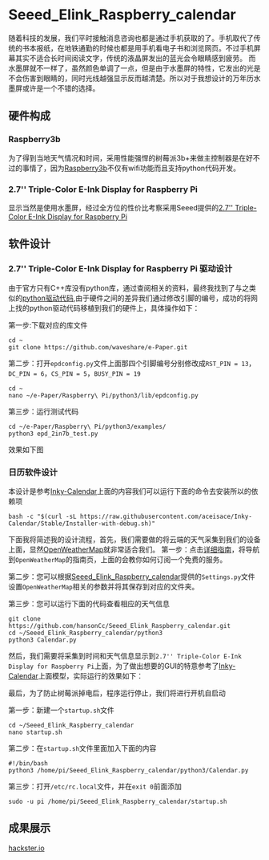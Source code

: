 # Seeed_Elink_Raspberry_calendar

随着科技的发展，我们平时接触消息咨询也都是通过手机获取的了。手机取代了传统的书本报纸，在地铁通勤的时候也都是用手机看电子书和浏览网页。不过手机屏幕其实不适合长时间阅读文字，传统的液晶屏发出的蓝光会令眼睛感到疲劳。
而水墨屏就不一样了，虽然颜色单调了一点，但是由于水墨屏的特性，它发出的光是不会伤害到眼睛的，同时光线越强显示反而越清楚。所以对于我想设计的万年历水墨屏或许是一个不错的选择。


## 硬件构成

### Raspberry3b

为了得到当地天气情况和时间，采用性能强悍的树莓派3b+来做主控制器是在好不过的事情了，因为[Raspberry3b](https://www.seeedstudio.com/Raspberry-Pi-3-Model-B-p-2625.html)不仅有wifi功能而且支持python代码开发。

### 2.7'' Triple-Color E-Ink Display for Raspberry Pi

显示当然是使用水墨屏，经过全方位的性价比考察采用Seeed提供的[2.7'' Triple-Color E-Ink Display for Raspberry Pi](https://www.seeedstudio.com/2-7-Triple-Color-E-Ink-Display-for-Raspberry-Pi-p-4042.html)


## 软件设计

### 2.7'' Triple-Color E-Ink Display for Raspberry Pi 驱动设计

由于官方只有C++库没有python库，通过查阅相关的资料，最终我找到了与之类似的[python驱动代码](https://github.com/waveshare/e-Paper/tree/master/Raspberry%20Pi/python3/examples),由于硬件之间的差异我们通过修改引脚的编号，成功的将网上找的python驱动代码移植到我们的硬件上，具体操作如下：

第一步:下载对应的库文件
```shell
cd ~
git clone https://github.com/waveshare/e-Paper.git 
```

第二步：打开`epdconfig.py`文件上面那四个引脚编号分别修改成`RST_PIN = 13`，`DC_PIN = 6`，`CS_PIN = 5`，`BUSY_PIN = 19`
```shell
cd ~
nano ~/e-Paper/Raspberry\ Pi/python3/lib/epdconfig.py
```

第三步：运行测试代码
```shell
cd ~/e-Paper/Raspberry\ Pi/python3/examples/
python3 epd_2in7b_test.py
```

效果如下图



### 日历软件设计

本设计是参考[Inky-Calendar](https://github.com/aceisace/Inky-Calendar/blob/Stable/Calendar/settings.py.sample)上面的内容我们可以运行下面的命令去安装所以的依赖项

```shell
bash -c "$(curl -sL https://raw.githubusercontent.com/aceisace/Inky-Calendar/Stable/Installer-with-debug.sh)"
```
下面我将简述我的设计流程，首先，我们需要做的将云端的天气采集到我们的设备上面，显然[OpenWeatherMap](https://openweathermap.org/)就非常适合我们。
第一步：点击[详细指南](https://openweathermap.org/guide)，将导航到`OpenWeatherMap`的指南页，上面的会教你如何订阅一个免费的服务。

第二步：您可以根据[Seeed_Elink_Raspberry_calendar](https://github.com/hansonCc/Seeed_Elink_Raspberry_calendar/tree/master/python3)提供的`Settings.py`文件设置`OpenWeatherMap`相关的参数并将其保存到对应的文件夹。

第三步：您可以运行下面的代码查看相应的天气信息
```shell
git clone https://github.com/hansonCc/Seeed_Elink_Raspberry_calendar.git
cd ~/Seeed_Elink_Raspberry_calendar/python3
python3 Calendar.py
```

然后，我们需要将采集到时间和天气信息显示到`2.7'' Triple-Color E-Ink Display for Raspberry Pi`上面，为了做出想要的GUI的特意参考了[Inky-Calendar](https://github.com/aceisace/Inky-Calendar/blob/Stable/Calendar/settings.py.sample)上面模型，实际运行的效果如下：

最后，为了防止树莓派掉电后，程序运行停止，我们将进行开机自启动

第一步：新建一个`startup.sh`文件
```shell
cd ~/Seeed_Elink_Raspberry_calendar
nano startup.sh
```
第二步：在`startup.sh`文件里面加入下面的内容
```shell
#!/bin/bash
python3 /home/pi/Seeed_Elink_Raspberry_calendar/python3/Calendar.py
```
第三步：打开`/etc/rc.local`文件，并在`exit 0`前面添加
```shell
sudo -u pi /home/pi/Seeed_Elink_Raspberry_calendar/startup.sh
```

## 成果展示
[hackster.io](https://www.hackster.io/CHENJUNJ/smart-clock-9a79ed)

